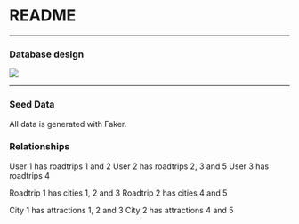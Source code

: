 # README

---
### Database design

![](http://i.imgur.com/IG1e807.png)

---
### Seed Data

All data is generated with Faker.

### Relationships

User 1 has roadtrips 1 and 2
User 2 has roadtrips 2, 3 and 5
User 3 has roadtrips 4

Roadtrip 1 has cities 1, 2 and 3
Roadtrip 2 has cities 4 and 5

City 1 has attractions 1, 2 and 3
City 2 has attractions 4 and 5
